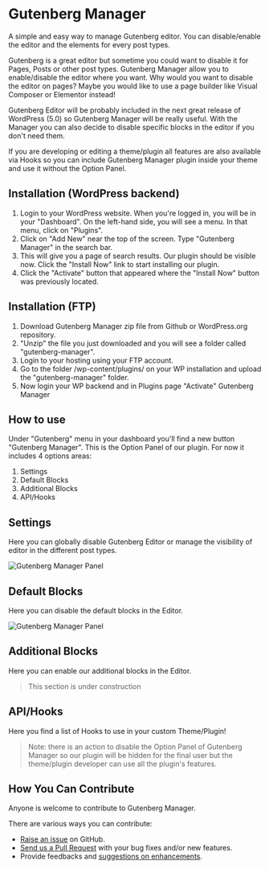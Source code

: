 # Gutenberg Manager

A simple and easy way to manage Gutenberg editor. You can disable/enable the editor and the elements for every post types.

Gutenberg is a great editor but sometime you could want to disable it for Pages, Posts or other post types. Gutenberg Manager allow you to enable/disable the editor where you want. Why would you want to disable the editor on pages? Maybe you would like to use a page builder like Visual Composer or Elementor instead! 

Gutenberg Editor will be probably included in the next great release of WordPress (5.0) so Gutenberg Manager will be really useful. With the Manager you can also decide to disable specific blocks in the editor if you don't need them.

If you are developing or editing a theme/plugin all features are also available via Hooks so you can include Gutenberg Manager plugin inside your theme and use it without the Option Panel.

## Installation (WordPress backend)

1. Login to your WordPress website. When you're logged in, you will be in your "Dashboard". On the left-hand side, you will see a menu. In that menu, click on "Plugins".
2. Click on "Add New" near the top of the screen. Type "Gutenberg Manager" in the search bar.
3. This will give you a page of search results. Our plugin should be visible now. Click the "Install Now" link to start installing our plugin.
4. Click the "Activate" button that appeared where the "Install Now" button was previously located. 

## Installation (FTP)

1. Download Gutenberg Manager zip file from Github or WordPress.org repository.
2. "Unzip" the file you just downloaded and you will see a folder called "gutenberg-manager".
3. Login to your hosting using your FTP account.
4. Go to the folder /wp-content/plugins/ on your WP installation and upload the "gutenberg-manager" folder.
5. Now login your WP backend and in Plugins page "Activate" Gutenberg Manager

## How to use

Under "Gutenberg" menu in your dashboard you'll find a new button "Gutenberg Manager". This is the Option Panel of our plugin. For now it includes 4 options areas:

1. Settings
2. Default Blocks
3. Additional Blocks
4. API/Hooks

## Settings

Here you can globally disable Gutenberg Editor or manage the visibility of editor in the different post types.

![Gutenberg Manager Panel](http://uncommons.pro/github/gutenberg-manager-media/Gutenberg_Manager_Panel.png)

## Default Blocks

Here you can disable the default blocks in the Editor.

![Gutenberg Manager Panel](http://uncommons.pro/github/gutenberg-manager-media/Gutenberg_Manager_Default_Blocks.png)

## Additional Blocks

Here you can enable our additional blocks in the Editor. 

> This section is under construction

## API/Hooks

Here you find a list of Hooks to use in your custom Theme/Plugin!
> Note: there is an action to disable the Option Panel of Gutenberg Manager so our plugin will be hidden for the final user but the theme/plugin developer can use all the plugin's features.

## How You Can Contribute

Anyone is welcome to contribute to Gutenberg Manager.

There are various ways you can contribute:

* [Raise an issue](https://github.com/unCommonsTeam/gutenberg-manager/issues) on GitHub.
* [Send us a Pull Request](https://github.com/unCommonsTeam/gutenberg-manager/pulls) with your bug fixes and/or new features.
* Provide feedbacks and [suggestions on enhancements](https://github.com/unCommonsTeam/gutenberg-manager/labels/enhancement).